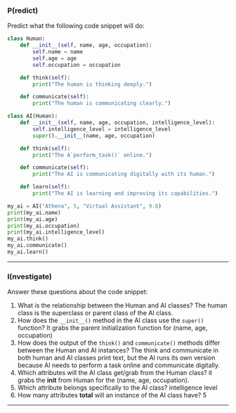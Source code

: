 ### P(redict)

Predict what the following code snippet will do:
```py
class Human:
    def __init__(self, name, age, occupation):
        self.name = name
        self.age = age
        self.occupation = occupation

    def think(self):
        print("The human is thinking deeply.")

    def communicate(self):
        print("The human is communicating clearly.")

class AI(Human):
    def __init__(self, name, age, occupation, intelligence_level):
        self.intelligence_level = intelligence_level
        super().__init__(name, age, occupation)

    def think(self):
        print("The A`perform_task()` online.")

    def communicate(self):
        print("The AI is communicating digitally with its human.")

    def learn(self):
        print("The AI is learning and improving its capabilities.")

my_ai = AI("Athena", 5, "Virtual Assistant", 9.8)
print(my_ai.name)
print(my_ai.age)
print(my_ai.occupation)
print(my_ai.intelligence_level)
my_ai.think()
my_ai.communicate()
my_ai.learn()
```
---

### I(nvestigate)

Answer these questions about the code snippet:

1. What is the relationship between the Human and AI classes?
    The human class is the superclass or parent class of the AI class.
2. How does the `__init__()` method in the AI class use the `super()` function?
    It grabs the parent initialization function for (name, age, occupation)
3. How does the output of the `think()` and `communicate()` methods differ between the Human and AI instances?
      The think and communicate in both human and AI classes print text, but the AI runs its own version because AI needs to perform a task online and communicate digitally.
4. Which attributes will the AI class get/grab from the Human class?
    it grabs the __init__ from Human for the (name, age, occupation).
5. Which attribute belongs specifically to the AI class?
intelligence level
6. How many attributes **total** will an instance of the AI class have?
5
---
